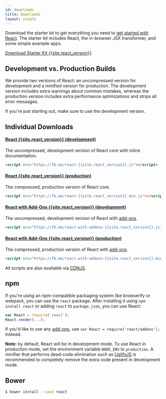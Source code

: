 ```yaml
---
id: downloads
title: Downloads
layout: single
---
```

Download the starter kit to get everything you need to
[get started with React](/react/docs/getting-started.html). The starter kit includes React, the in-browser JSX transformer, and some simple example apps.

<div class="buttons-unit downloads">
  <a href="/react/downloads/react-{{site.react_version}}.zip" class="button">
    Download Starter Kit {{site.react_version}}
  </a>
</div>

## Development vs. Production Builds

We provide two versions of React: an uncompressed version for development and a minified version for production. The development version includes extra warnings about common mistakes, whereas the production version includes extra performance optimizations and strips all error messages.

If you're just starting out, make sure to use the development version.

## Individual Downloads

#### <a href="https://fb.me/react-{{site.react_version}}.js">React {{site.react_version}} (development)</a>
The uncompressed, development version of React core with inline documentation.

```html
<script src="https://fb.me/react-{{site.react_version}}.js"></script>
```

#### <a href="https://fb.me/react-{{site.react_version}}.min.js">React {{site.react_version}} (production)</a>
The compressed, production version of React core.

```html
<script src="https://fb.me/react-{{site.react_version}}.min.js"></script>
```

#### <a href="https://fb.me/react-with-addons-{{site.react_version}}.js">React with Add-Ons {{site.react_version}} (development)</a>
The uncompressed, development version of React with [add-ons](/react/docs/addons.html).

```html
<script src="https://fb.me/react-with-addons-{{site.react_version}}.js"></script>
```

#### <a href="https://fb.me/react-with-addons-{{site.react_version}}.min.js">React with Add-Ons {{site.react_version}} (production)</a>
The compressed, production version of React with [add-ons](/react/docs/addons.html).

```html
<script src="https://fb.me/react-with-addons-{{site.react_version}}.min.js"></script>
```

All scripts are also available via [CDNJS](https://cdnjs.com/libraries/react/).

## npm

If you're using an npm-compatible packaging system like browserify or webpack, you can use the `react` package. After installing it using `npm install react` or adding `react` to `package.json`, you can use React:

```js
var React = require('react');
React.render(...);
```

If you'd like to use any [add-ons](/react/docs/addons.html), use `var React = require('react/addons');` instead.

**Note:** by default, React will be in development mode. To use React in production mode, set the environment variable `NODE_ENV` to `production`. A minifier that performs dead-code elimination such as [UglifyJS](https://github.com/mishoo/UglifyJS2) is recommended to completely remove the extra code present in development mode.

## Bower

```sh
$ bower install --save react
```
